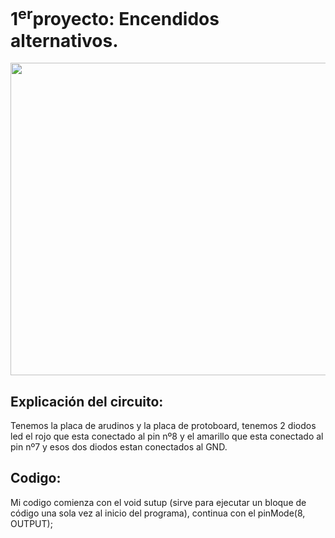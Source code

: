 # 1<sup>er</sup>proyecto: Encendidos alternativos. 


<img src= "Imágenes/arduino_led.png" width="600" height="500" />

## Explicación del circuito:

Tenemos la placa de arudinos y la placa de protoboard, tenemos 2 diodos led el rojo que esta conectado al pin nº8 y el amarillo que esta conectado al pin nº7 y esos dos diodos estan conectados al GND.

## Codigo:

Mi codigo comienza con el void sutup (sirve para ejecutar un bloque de código una sola vez al inicio del programa),
continua con el  pinMode(8, OUTPUT);





